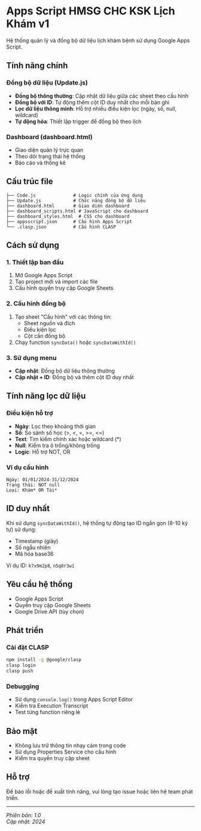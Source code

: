 # Apps Script HMSG CHC KSK Lịch Khám v1

Hệ thống quản lý và đồng bộ dữ liệu lịch khám bệnh sử dụng Google Apps Script.

## Tính năng chính

### Đồng bộ dữ liệu (Update.js)
- **Đồng bộ thông thường**: Cập nhật dữ liệu giữa các sheet theo cấu hình
- **Đồng bộ với ID**: Tự động thêm cột ID duy nhất cho mỗi bản ghi
- **Lọc dữ liệu thông minh**: Hỗ trợ nhiều điều kiện lọc (ngày, số, null, wildcard)
- **Tự động hóa**: Thiết lập trigger để đồng bộ theo lịch

### Dashboard (dashboard.html)
- Giao diện quản lý trực quan
- Theo dõi trạng thái hệ thống
- Báo cáo và thống kê

## Cấu trúc file

```
├── Code.js              # Logic chính của ứng dụng
├── Update.js            # Chức năng đồng bộ dữ liệu
├── dashboard.html       # Giao diện dashboard
├── dashboard_scripts.html # JavaScript cho dashboard
├── dashboard_styles.html  # CSS cho dashboard
├── appsscript.json      # Cấu hình Apps Script
└── .clasp.json          # Cấu hình CLASP
```

## Cách sử dụng

### 1. Thiết lập ban đầu
1. Mở Google Apps Script
2. Tạo project mới và import các file
3. Cấu hình quyền truy cập Google Sheets

### 2. Cấu hình đồng bộ
1. Tạo sheet "Cấu hình" với các thông tin:
   - Sheet nguồn và đích
   - Điều kiện lọc
   - Cột cần đồng bộ
2. Chạy function `syncData()` hoặc `syncDataWithId()`

### 3. Sử dụng menu
- **Cập nhật**: Đồng bộ dữ liệu thông thường
- **Cập nhật + ID**: Đồng bộ và thêm cột ID duy nhất

## Tính năng lọc dữ liệu

### Điều kiện hỗ trợ
- **Ngày**: Lọc theo khoảng thời gian
- **Số**: So sánh số học (>, <, =, >=, <=)
- **Text**: Tìm kiếm chính xác hoặc wildcard (*)
- **Null**: Kiểm tra ô trống/không trống
- **Logic**: Hỗ trợ NOT, OR

### Ví dụ cấu hình
```
Ngày: 01/01/2024-31/12/2024
Trạng thái: NOT null
Loại: Khám* OR Tái*
```

## ID duy nhất

Khi sử dụng `syncDataWithId()`, hệ thống tự động tạo ID ngắn gọn (8-10 ký tự) sử dụng:
- Timestamp (giây)
- Số ngẫu nhiên
- Mã hóa base36

Ví dụ ID: `k7x9m2p8`, `n5q8r3w1`

## Yêu cầu hệ thống

- Google Apps Script
- Quyền truy cập Google Sheets
- Google Drive API (tùy chọn)

## Phát triển

### Cài đặt CLASP
```bash
npm install -g @google/clasp
clasp login
clasp push
```

### Debugging
- Sử dụng `console.log()` trong Apps Script Editor
- Kiểm tra Execution Transcript
- Test từng function riêng lẻ

## Bảo mật

- Không lưu trữ thông tin nhạy cảm trong code
- Sử dụng Properties Service cho cấu hình
- Kiểm tra quyền truy cập sheet

## Hỗ trợ

Để báo lỗi hoặc đề xuất tính năng, vui lòng tạo issue hoặc liên hệ team phát triển.

---

*Phiên bản: 1.0*  
*Cập nhật: 2024*